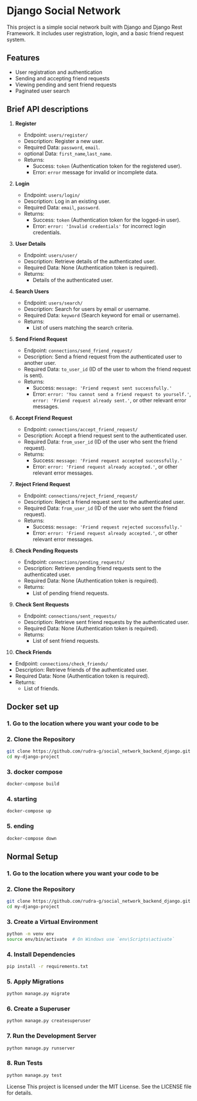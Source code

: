 # Django Social Network

This project is a simple social network built with Django and Django Rest Framework. It includes user registration, login, and a basic friend request system.

## Features

- User registration and authentication
- Sending and accepting friend requests
- Viewing pending and sent friend requests
- Paginated user search

## Brief API descriptions

1. **Register**
   - Endpoint: `users/register/`
   - Description: Register a new user.
   - Required Data:  `password`, `email`.
   - optional Data: `first_name`,`last_name`.
   - Returns: 
     - Success: `token` (Authentication token for the registered user).
     - Error: `error` message for invalid or incomplete data.

2. **Login**
   - Endpoint: `users/login/`
   - Description: Log in an existing user.
   - Required Data: `email`, `password`.
   - Returns: 
     - Success: `token` (Authentication token for the logged-in user).
     - Error: `error: 'Invalid credentials'` for incorrect login credentials.

3. **User Details**
   - Endpoint: `users/user/`
   - Description: Retrieve details of the authenticated user.
   - Required Data: None (Authentication token is required).
   - Returns: 
     - Details of the authenticated user.

4. **Search Users**
    - Endpoint: `users/search/`
    - Description: Search for users by email or username.
    - Required Data: `keyword` (Search keyword for email or username).
    - Returns: 
      - List of users matching the search criteria.

5. **Send Friend Request**
   - Endpoint: `connections/send_friend_request/`
   - Description: Send a friend request from the authenticated user to another user.
   - Required Data: `to_user_id` (ID of the user to whom the friend request is sent).
   - Returns: 
     - Success: `message: 'Friend request sent successfully.'`
     - Error: `error: 'You cannot send a friend request to yourself.'`, `error: 'Friend request already sent.'`, or other relevant error messages.

6. **Accept Friend Request**
   - Endpoint: `connections/accept_friend_request/`
   - Description: Accept a friend request sent to the authenticated user.
   - Required Data: `from_user_id` (ID of the user who sent the friend request).
   - Returns: 
     - Success: `message: 'Friend request accepted successfully.'`
     - Error: `error: 'Friend request already accepted.'`, or other relevant error messages.

7. **Reject Friend Request**
   - Endpoint: `connections/reject_friend_request/`
   - Description: Reject a friend request sent to the authenticated user.
   - Required Data: `from_user_id` (ID of the user who sent the friend request).
   - Returns: 
     - Success: `message: 'Friend request rejected successfully.'`
     - Error: `error: 'Friend request already accepted.'`, or other relevant error messages.

8. **Check Pending Requests**
   - Endpoint: `connections/pending_requests/`
   - Description: Retrieve pending friend requests sent to the authenticated user.
   - Required Data: None (Authentication token is required).
   - Returns: 
     - List of pending friend requests.

9. **Check Sent Requests**
   - Endpoint: `connections/sent_requests/`
   - Description: Retrieve sent friend requests by the authenticated user.
   - Required Data: None (Authentication token is required).
   - Returns: 
     - List of sent friend requests.

10. **Check Friends**
   - Endpoint: `connections/check_friends/`
   - Description: Retrieve friends of the authenticated user.
   - Required Data: None (Authentication token is required).
   - Returns: 
     - List of friends.


## Docker set up

### 1. Go to the location where you want your code to be

### 2. Clone the Repository
```bash
git clone https://github.com/rudra-g/social_network_backend_django.git
cd my-django-project
```
### 3. docker compose
```bash
docker-compose build
```
### 4. starting
```bash
docker-compose up
```
### 5. ending
```bash
docker-compose down
```


## Normal Setup

### 1. Go to the location where you want your code to be

### 2. Clone the Repository
```bash
git clone https://github.com/rudra-g/social_network_backend_django.git
cd my-django-project
```
### 3. Create a Virtual Environment
```bash
python -m venv env
source env/bin/activate  # On Windows use `env\Scripts\activate`
```
### 4. Install Dependencies
```bash
pip install -r requirements.txt
```
### 5. Apply Migrations
```bash
python manage.py migrate
```
### 6. Create a Superuser
```bash
python manage.py createsuperuser
```
### 7. Run the Development Server
```bash
python manage.py runserver
```
### 8. Run Tests
```bash
python manage.py test
```

License
This project is licensed under the MIT License. See the LICENSE file for details.








